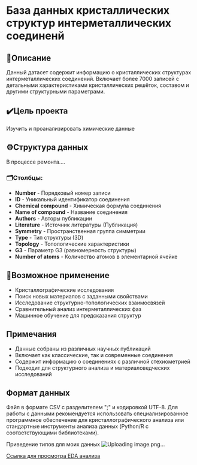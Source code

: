 # База данных кристаллических структур интерметаллических соединенй

## 📄Описание

Данный датасет содержит информацию о кристаллических структурах интерметаллических соединений. Включает более 7000 записей с детальными характеристиками кристаллических решёток, составом и другими структурными параметрами.

## ✔️Цель проекта

Изучить и проанализировать химические данные

## ⚙️Структура данных

В процессе ремонта....

### 🗂️Столбцы:

- **Number** - Порядковый номер записи
- **ID** - Уникальный идентификатор соединения
- **Chemical compound** - Химическая формула соединения
- **Name of compound** - Название соединения
- **Authors** - Авторы публикации
- **Literature** - Источник литературы (Публикация)
- **Symmetry** - Пространственная группа симметрии
- **Type** - Тип структуры (3D)
- **Topology** - Топологические характеристики
- **G3** - Параметр G3 (равномерность структуры)
- **Number of atoms** - Количество атомов в элементарной ячейке

## 🧪Возможное применение

- Кристаллографические исследования
- Поиск новых материалов с заданными свойствами
- Исследование структурно-топологических взаимосвязей
- Сравнительный анализ интерметаллических фаз
- Машинное обучение для предсказания структур

## Примечания

- Данные собраны из различных научных публикаций
- Включает как классические, так и современные соединения
- Содержит информацию о соединениях с различной стехиометрией
- Подходит для структурного анализа и материаловедческих исследований

## Формат данных

Файл в формате CSV с разделителем ";" и кодировкой UTF-8. Для работы с данными рекомендуется использовать специализированное программное обеспечение для кристаллографического анализа или стандартные инструменты анализа данных (Python/R с соответствующими библиотеками).



Приведение типов для моих данных 
![Uploading image.png…]()

[Ссылка для просмотра EDA анализа](https://nbviewer.org/github/grebennikovaleksej751-bot/Grebennikov-/blob/main/notebook/EDA_1.ipynb)
